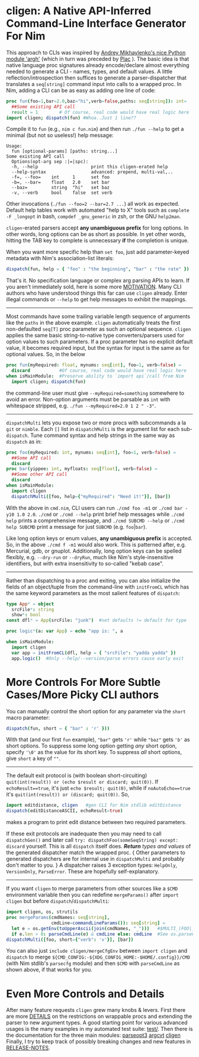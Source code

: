cligen: A Native API-Inferred Command-Line Interface Generator For Nim
======================================================================
This approach to CLIs was inspired by [Andrey Mikhaylenko's nice Python module
'argh'](https://pythonhosted.org/argh/) (which in turn was preceded by
[Plac](https://github.com/micheles/plac) ).
The basic idea is that native language proc signatures already encode/declare
almost everything needed to generate a CLI - names, types, and default values.
A little reflection/introspection then suffices to generate a parser-dispatcher
that translates a `seq[string]` command input into calls to a wrapped proc.
In Nim, adding a CLI can be as easy as adding one line of code:
```nim
proc fun(foo=1,bar=2.0,baz="hi",verb=false,paths: seq[string]): int=
  ##Some existing API call
  result = 1        # Of course, real code would have real logic here
import cligen; dispatch(fun) #Whoa..Just 1 line??
```
Compile it to `fun` (e.g., `nim c fun.nim`) and then run `./fun --help`
to get a minimal (but not so useless!) help message:
```
Usage:
  fun [optional-params] [paths: string...]
Some existing API call
  Options(opt-arg sep :|=|spc):
  -h, --help                    print this cligen-erated help
  --help-syntax                 advanced: prepend, multi-val,..
  -f=, --foo=    int     1      set foo
  -b=, --bar=    float   2.0    set bar
  --baz=         string  "hi"   set baz
  -v, --verb     bool    false  set verb
```
Other invocations (`./fun --foo=2 --bar=2.7 ...`) all work as expected.
Default help tables work with automated "help to X" tools such as `complete -F
_longopt` in bash, `compdef _gnu_generic` in zsh, or the GNU `help2man`.

`cligen`-erated parsers accept **any unambiguous prefix** for long options.
In other words, long options can be as short as possible.  In yet other words,
hitting the TAB key to complete is unnecessary **if** the completion is unique.

When you want more specific help than `set foo`, just add parameter-keyed
metadata with Nim's association-list literals:
```nim
dispatch(fun, help = { "foo" : "the beginning", "bar" : "the rate" })
```
That's it.  No specification language or complex arg parsing APIs to learn.
If you aren't immediately sold, here is some more
[MOTIVATION](https://github.com/c-blake/cligen/tree/master/MOTIVATION.md).
Many CLI authors who have understood things this far can use `cligen` already.
Enter illegal commands or `--help` to get help messages to exhibit the mappings.

---

Most commands have some trailing variable length sequence of arguments like
the `paths` in the above example.  `cligen` automatically treats the first
non-defaulted `seq[T]` proc parameter as such an optional sequence.  `cligen`
applies the same basic string-to-native type converters/parsers used for option
values to such parameters.  If a proc parameter has no explicit default value,
it becomes required input, but the syntax for input is the same as for optional
values.  So, in the below
```nim
proc fun(myRequired: float, mynums: seq[int], foo=1, verb=false) =
  discard           #Of course, real code would have real logic here
when isMainModule:  #Preserve ability to `import api`/call from Nim
  import cligen; dispatch(fun)
```
the command-line user must give `--myRequired=something` somewhere to avoid an
error.  Non-option arguments must be parsable as `int` with whitespace stripped,
e.g. `./fun --myRequired=2.0 1 2 " -3"`.

---

`dispatchMulti` lets you expose two or more procs with subcommands a la `git` or
`nimble`. Each `[]` list in `dispatchMulti` is the argument list for each
sub-`dispatch`.  Tune command syntax and help strings in the same way as
`dispatch` as in:
```nim
proc foo(myRequired: int, mynums: seq[int], foo=1, verb=false) =
  ##Some API call
  discard
proc bar(yippee: int, myfloats: seq[float], verb=false) =
  ##Some other API call
  discard
when isMainModule:
  import cligen
  dispatchMulti([foo, help={"myRequired": "Need it!"}], [bar])
```
With the above in `cmd.nim`, CLI users can run `./cmd foo -m1` or
`./cmd bar -y10 1.0 2.0`.  `./cmd` or `./cmd --help` print brief help messages
while `./cmd help` prints a comprehensive message, and `./cmd SUBCMD --help`
or `./cmd help SUBCMD` print a message for just `SUBCMD` (e.g. `foo`|`bar`).

Like long option keys or enum values, **any unambiguous prefix** is accepted.
So, in the above `./cmd f -m1` would also work.  This is patterned after,
e.g. Mercurial, gdb, or gnuplot.  Additionally, long option keys can be spelled
flexibly, e.g.  `--dry-run` or `--dryRun`, much like Nim's style-insensitive
identifiers, but with extra insensitivity to so-called "kebab case".

---

Rather than dispatching to a proc and exiting, you can also initialize the
fields of an object/tuple from the command-line with `initFromCL` which has
the same keyword parameters as the most salient features of `dispatch`:
```nim
type App* = object
  srcFile*: string
  show*: bool
const dfl* = App(srcFile: "junk")  #set defaults != default for type

proc logic*(a: var App) = echo "app is: ", a

when isMainModule:
  import cligen
  var app = initFromCL(dfl, help = { "srcFile": "yadda yadda" })
  app.logic()  #Only --help/--version/parse errors cause early exit
```

More Controls For More Subtle Cases/More Picky CLI authors
==========================================================
You can manually control the short option for any parameter via the `short`
macro parameter:
```nim
dispatch(fun, short = { "bar" : 'r' }))
```
With that (and our first `fun` example), `"bar"` gets `'r'` while `"baz"`
gets `'b'` as short options.  To suppress some long option getting *any* short
option, specify `'\0'` as the value for its short key.  To suppress _all_
short options, give `short` a key of `""`.

---

The default exit protocol is (with boolean short-circuiting) `quit(int(result))
or (echo $result or discard; quit(0))`.  If `echoResult==true`, it's just
`echo $result; quit(0)`, while if `noAutoEcho==true` it's `quit(int(result)) or (discard; quit(0))`.
So,
```nim
import editdistance, cligen   #gen CLI for Nim stdlib editDistance
dispatch(editDistanceASCII, echoResult=true)
```
makes a program to print edit distance between two required parameters.

If these exit protocols are inadequate then you may need to call `dispatchGen()`
and later call `try: dispatchFoo(someSeqString) except: discard` yourself.
This is all `dispatch` itself does.  ***Return*** _types and values_ of the
generated dispatcher match the wrapped proc. { Other parameters to generated
dispatchers are for internal use in `dispatchMulti` and probably don't matter to
you. }  A dispatcher raises 3 exception types: `HelpOnly`, `VersionOnly`,
`ParseError`.  These are hopefully self-explanatory.

---

If you want `cligen` to merge parameters from other sources like a `$CMD`
environment variable then you can redefine `mergeParams()` after `import cligen`
but before `dispatch`/`dispatchMulti`:
```nim
import cligen, os, strutils
proc mergeParams(cmdNames: seq[string],
                 cmdLine=commandLineParams()): seq[string] =
  let e = os.getEnv(toUpperAscii(join(cmdNames, "_")))   #$MULTI_(FOO|_BAR)
  if e.len > 0: parseCmdLine(e) & cmdLine else: cmdLine  #See os.parseCmdLine
dispatchMulti([foo, short={"verb": 'v'}], [bar])
```
You can also just `include cligen/mergeCfgEnv` between `import cligen` and
`dispatch` to merge `${CMD_CONFIG:-${XDG_CONFIG_HOME:-$HOME/.config}}/CMD` (with
Nim stdlib's `parsecfg` module) and then `$CMD` with `parseCmdLine` as shown
above, if that works for you.

Even More Controls and Details
==============================
After many feature requests `cligen` grew many knobs & levers.  First there are
more [DETAILS](https://github.com/c-blake/cligen/tree/master/DETAILS.md) on the
restrictions on wrappable procs and extending the parser to new argument types.
A good starting point for various advanced usages is the many examples in my
automated test suite:
  [test/](https://github.com/c-blake/cligen/tree/master/test/).
Then there is the documentation for the three main modules:
  [parseopt3](http://c-blake.github.io/cligen/parseopt3.html)
  [argcvt](http://c-blake.github.io/cligen/argcvt.html)
  [cligen](http://c-blake.github.io/cligen/cligen.html)
Finally, I try to keep track of possibly breaking changes and new features in
[RELEASE-NOTES](https://github.com/c-blake/cligen/tree/master/RELEASE-NOTES.md).
